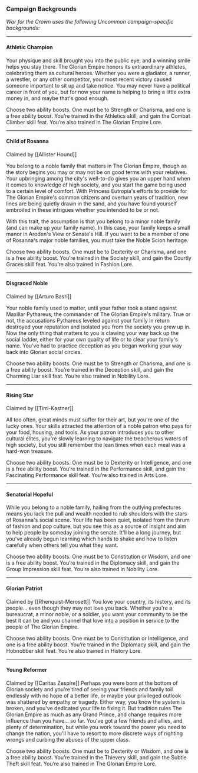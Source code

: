 ### Campaign Backgrounds 
_War for the Crown uses the following Uncommon campaign-specific backgrounds:_

---

#### Athletic Champion 
Your physique and skill brought you into the public eye, and a winning smile helps you stay there. The Glorian Empire honors its extraordinary athletes, celebrating them as cultural heroes. Whether you were a gladiator, a runner, a wrestler, or any other competitor, your most recent victory caused someone important to sit up and take notice. You may never have a political career in front of you, but for now your name is helping to bring a little extra money in, and maybe that's good enough. 

Choose two ability boosts. One must be to Strength or Charisma, and one is a free ability boost. You’re trained in the Athletics skill, and gain the Combat Climber skill feat. You’re also trained in The Glorian Empire Lore. 

---

#### Child of Rosanna
Claimed by [[Allister Hound]]

You belong to a noble family that matters in The Glorian Empire, though as the story begins you may or may not be on good terms with your relatives. Your upbringing among the city's well-to-do gives you an upper hand when it comes to knowledge of high society, and you start the game being used to a certain level of comfort. With Princess Eutropia's efforts to provide for The Glorian Empire's common citizens and overturn years of tradition, new lines are being quietly drawn in the sand, and you have found yourself embroiled in these intrigues whether you intended to be or not. 

With this trait, the assumption is that you belong to a minor noble family (and can make up your family name). In this case, your family keeps a small manor in Aroden's View or Senate's Hill. If you want to be a member of one of Rosanna's major noble families, you must take the Noble Scion heritage. 

  
Choose two ability boosts. One must be to Dexterity or Charisma, and one is a free ability boost. You’re trained in the Society skill, and gain the Courtly Graces skill feat. You’re also trained in Fashion Lore. 

---

#### Disgraced Noble
Claimed by [[Arturo Basri]]

Your noble family used to matter, until your father took a stand against Maxillar Pythareus, the commander of The Glorian Empire's military. True or not, the accusations Pythareus leveled against your family in return destroyed your reputation and isolated you from the society you grew up in. Now the only thing that matters to you is clawing your way back up the social ladder, either for your own quality of life or to clear your family's name. You've had to practice deception as you began working your way back into Glorian social circles. 

  

Choose two ability boosts. One must be to Strength or Charisma, and one is a free ability boost. You’re trained in the Deception skill, and gain the Charming Liar skill feat. You’re also trained in Nobility Lore. 

---

#### Rising Star
Claimed by [[Tirri-Kastner]]

All too often, great minds must suffer for their art, but you're one of the lucky ones. Your skills attracted the attention of a noble patron who pays for your food, housing, and tools. As your patron introduces you to other cultural elites, you're slowly learning to navigate the treacherous waters of high society, but you still remember the lean times when each meal was a hard-won treasure. 

  

Choose two ability boosts. One must be to Dexterity or Intelligence, and one is a free ability boost. You’re trained in the Performance skill, and gain the Fascinating Performance skill feat. You’re also trained in Arts Lore. 

---

#### Senatorial Hopeful 

While you belong to a noble family, hailing from the outlying prefectures means you lack the pull and wealth needed to rub shoulders with the stars of Rosanna's social scene. Your life has been quiet, isolated from the thrum of fashion and pop culture, but you see this as a source of insight and aim to help people by someday joining the senate. It'll be a long journey, but you've already begun learning which hands to shake and how to listen carefully when others tell you what they want. 

Choose two ability boosts. One must be to Constitution or Wisdom, and one is a free ability boost. You’re trained in the Diplomacy skill, and gain the Group Impression skill feat. You’re also trained in Nobility Lore. 

---

#### Glorian Patriot

Claimed by [[Rhenquist-Merosett]]
You love your country, its history, and its people... even though they may not love you back. Whether you're a bureaucrat, a minor noble, or a soldier, you want your community to be the best it can be and you channel that love into a position in service to the people of The Glorian Empire. 

Choose two ability boosts. One must be to Constitution or Intelligence, and one is a free ability boost. You’re trained in the Diplomacy skill, and gain the Hobnobber skill feat. You’re also trained in History Lore. 

---
#### Young Reformer
Claimed by [[Caritas Zespire]]
Perhaps you were born at the bottom of Glorian society and you're tired of seeing your friends and family toil endlessly with no hope of a better life, or maybe your privileged outlook was shattered by empathy or tragedy. Either way, you know the system is broken, and you've dedicated your life to fixing it. But tradition rules The Glorian Empire as much as any Grand Prince, and change requires more influence than you have... so far. You've got a few friends and allies, and plenty of determination, but while you work toward the power you need to change the nation, you'll have to resort to more discrete ways of righting wrongs and curbing the abuses of the upper class. 

Choose two ability boosts. One must be to Dexterity or Wisdom, and one is a free ability boost. You’re trained in the Thievery skill, and gain the Subtle Theft skill feat. You’re also trained in The Glorian Empire Lore. 